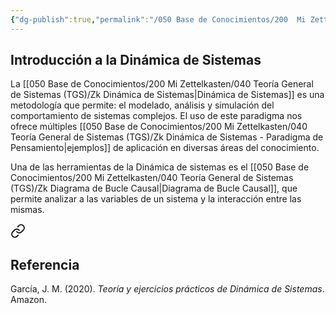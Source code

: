 ```yaml
---
{"dg-publish":true,"permalink":"/050 Base de Conocimientos/200  Mi Zettelkasten/100 Docencia/Org1/2025/Clase 04/Zk Introducción a la Dinámica de Sistemas/","tags":["digitalGarden","dinámicaDeSistemas"]}
---
```


## Introducción a la Dinámica de Sistemas
La [[050 Base de Conocimientos/200  Mi Zettelkasten/040 Teoría General de Sistemas (TGS)/Zk Dinámica de Sistemas\|Dinámica de Sistemas]] es una metodología que permite: el modelado, análisis y simulación del comportamiento de sistemas complejos. El uso de este paradigma nos ofrece múltiples [[050 Base de Conocimientos/200  Mi Zettelkasten/040 Teoría General de Sistemas (TGS)/Zk Dinámica de Sistemas - Paradigma de Pensamiento\|ejemplos]] de aplicación en diversas áreas del conocimiento.

Una de las herramientas de la Dinámica de sistemas es el [[050 Base de Conocimientos/200  Mi Zettelkasten/040 Teoría General de Sistemas (TGS)/Zk Diagrama de Bucle Causal\|Diagrama de Bucle Causal]], que permite analizar a las variables de un sistema y la interacción entre las mismas.


<div class="transclusion internal-embed is-loaded"><a class="markdown-embed-link" href="/050-base-de-conocimientos/200-mi-zettelkasten/040-teoria-general-de-sistemas-tgs/zk-dinamica-de-sistemas/#referencia" aria-label="Open link"><svg xmlns="http://www.w3.org/2000/svg" width="24" height="24" viewBox="0 0 24 24" fill="none" stroke="currentColor" stroke-width="2" stroke-linecap="round" stroke-linejoin="round" class="svg-icon lucide-link"><path d="M10 13a5 5 0 0 0 7.54.54l3-3a5 5 0 0 0-7.07-7.07l-1.72 1.71"></path><path d="M14 11a5 5 0 0 0-7.54-.54l-3 3a5 5 0 0 0 7.07 7.07l1.71-1.71"></path></svg></a><div class="markdown-embed">



## Referencia
García, J. M. (2020). _Teoría y ejercicios prácticos de Dinámica de Sistemas_. Amazon.


</div></div>

